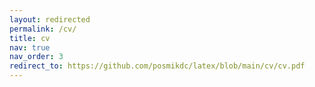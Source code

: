 ```yaml
---
layout: redirected 
permalink: /cv/
title: cv
nav: true
nav_order: 3
redirect_to: https://github.com/posmikdc/latex/blob/main/cv/cv.pdf
---
```

